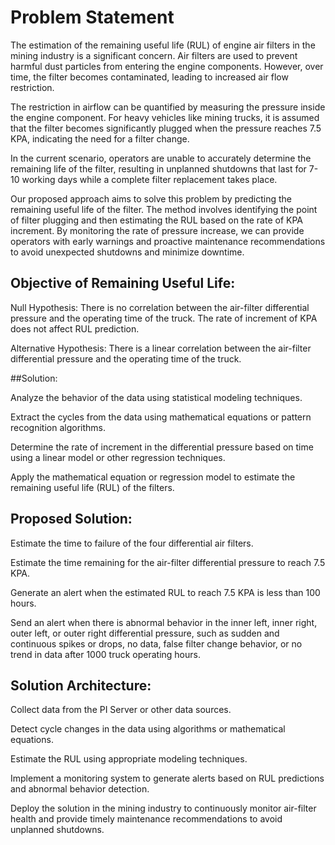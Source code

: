 <h1>Problem Statement</h1>

The estimation of the remaining useful life (RUL) of engine air filters in the mining industry is a significant concern. Air filters are used to prevent harmful dust particles from entering the engine components. However, over time, the filter becomes contaminated, leading to increased air flow restriction.

The restriction in airflow can be quantified by measuring the pressure inside the engine component. For heavy vehicles like mining trucks, it is assumed that the filter becomes significantly plugged when the pressure reaches 7.5 KPA, indicating the need for a filter change.

In the current scenario, operators are unable to accurately determine the remaining life of the filter, resulting in unplanned shutdowns that last for 7-10 working days while a complete filter replacement takes place.

Our proposed approach aims to solve this problem by predicting the remaining useful life of the filter. The method involves identifying the point of filter plugging and then estimating the RUL based on the rate of KPA increment. By monitoring the rate of pressure increase, we can provide operators with early warnings and proactive maintenance recommendations to avoid unexpected shutdowns and minimize downtime.

<h2>Objective of Remaining Useful Life:</h2>

Null Hypothesis: There is no correlation between the air-filter differential pressure and the operating time of the truck. The rate of increment of KPA does not affect RUL prediction.

Alternative Hypothesis: There is a linear correlation between the air-filter differential pressure and the operating time of the truck.

##Solution:

Analyze the behavior of the data using statistical modeling techniques.

Extract the cycles from the data using mathematical equations or pattern recognition algorithms.

Determine the rate of increment in the differential pressure based on time using a linear model or other regression techniques.

Apply the mathematical equation or regression model to estimate the remaining useful life (RUL) of the filters.

<h2>Proposed Solution:</h2>

Estimate the time to failure of the four differential air filters.

Estimate the time remaining for the air-filter differential pressure to reach 7.5 KPA.

Generate an alert when the estimated RUL to reach 7.5 KPA is less than 100 hours.

Send an alert when there is abnormal behavior in the inner left, inner right, outer left, or outer right differential pressure, such as sudden and continuous spikes or drops, no data, false filter change behavior, or no trend in data after 1000 truck operating hours.

<h2>Solution Architecture:</h2>

Collect data from the PI Server or other data sources.

Detect cycle changes in the data using algorithms or mathematical equations.

Estimate the RUL using appropriate modeling techniques.

Implement a monitoring system to generate alerts based on RUL predictions and abnormal behavior detection.

Deploy the solution in the mining industry to continuously monitor air-filter health and provide timely maintenance recommendations to avoid unplanned shutdowns.
